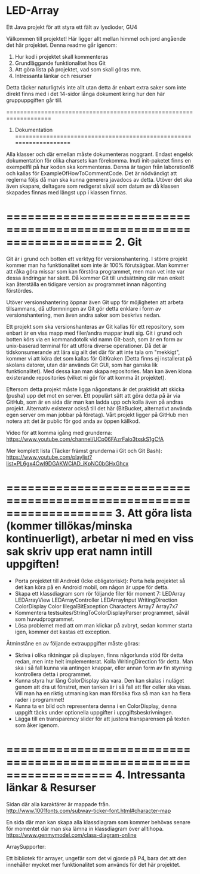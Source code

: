 # LED-Array
Ett Java projekt för att styra ett fält av lysdioder, GU4

Välkommen till projektet! Här ligger allt mellan himmel och jord angående det här projektet. Denna readme går igenom:

1. Hur kod i projektet skall kommenteras
2. Grundläggande funktionalitet hos Git
3. Att göra lista på projektet, vad som skall göras mm.
4. Intressanta länkar och resurser

Detta täcker naturligtvis inte allt utan detta är enbart extra saker som inte direkt finns med i det 14-sidor långa dokument kring hur den här gruppuppgiften går till.

===================================================================
1. Dokumentation
===================================================================

Alla klasser och där emellan måste dokumenteras noggrant. Endast engelsk dokumentation för olika charsets kan förekomma. Inuti init-paketet finns en exempelfil på hur koden ska kommenteras.
Denna är tagen från laboration16 och kallas för ExampleOfHowToCommentCode. Det är nödvändigt att reglerna följs då man ska kunna generera javadocs av detta.
Utöver det ska även skapare, deltagare som redigerat såväl som datum av då klassen skapades finnas med längst upp i klassen finnas. 

===================================================================
2. Git
===================================================================

Git är i grund och botten ett verktyg för versionshantering. I större projekt kommer man ha funktionalitet som inte är 100% förutsägbar.
Man kommer att råka göra missar som kan förstöra programmet, men man vet inte var dessa ändringar har skett. Då kommer Git till undsättning
där man enkelt kan återställa en tidigare version av programmet innan någonting förstördes.

Utöver versionshantering öppnar även Git upp för möjligheten att arbeta tillsammans, då utformningen av Git gör detta enklare i form av versionshantering, men även andra saker som beskrivs nedan.

Ett projekt som ska versionshanteras av Git kallas för ett repository, som enbart är en viss mapp med filer/andra mappar inuti sig. 
Git i grund och botten körs via en kommandotolk vid namn Git-bash, som är en form av unix-baserad terminal för att utföra diverse operationer. Då det är tidskonsumerande
att lära sig allt det där för att inte tala om "mekkigt", kommer vi att köra det som kallas för GitKraken (Detta finns ej installerat på skolans datorer, utan där används Git GUI, som har ganska lik funktionalitet). 
Med dessa kan man skapa repositories. Man kan även klona existerande repositories (vilket ni gör för att komma åt projektet).

Eftersom detta projekt måste ligga någonstans är det praktiskt att skicka (pusha) upp det mot en server. Ett populärt sätt att göra detta på är via GitHub, som är en sida där man kan ladda upp och kolla även på andras projekt.
Alternativ existerar också till det här (BitBucket, alternativt använda egen server om man jobbar på företag). Vårt projekt ligger på GitHub men notera att det är public för god anda av öppen källkod.

Video för att komma igång med grunderna:
https://www.youtube.com/channel/UCp06FAzrFalo3txskS1gCfA

Mer komplett lista (Täcker främst grunderna i Git och Git Bash):
https://www.youtube.com/playlist?list=PL6gx4Cwl9DGAKWClAD_iKpNC0bGHxGhcx

===================================================================
3. Att göra lista (kommer tillökas/minska kontinuerligt), arbetar ni med en viss sak skriv upp erat namn intill uppgiften!
===================================================================
- Porta projektet till Android (Icke obligatoriskt): Porta hela projektet så det kan köra på en Android mobil, om någon är uppe för detta.
- Skapa ett klassdiagram som rör följande filer för moment 7:
LEDArray
LEDArrayView
LEDArrayController
LEDArrayInput
WritingDirection
ColorDisplay
Color
IllegalBitException
Characters
Array7
Array7x7
- Kommentera testsuites/StringToColorDisplayParser programmet, såväl som huvudprogrammet.
- Lösa problemet med att om man klickar på avbryt, sedan kommer starta igen, kommer det kastas ett exception.

Åtminståne en av följande extrauppgifter måste göras:

- Skriva i olika riktningar på displayen, finns någorlunda stöd för detta redan, men inte helt implementerat. Kolla WritingDirection för detta. Man ska i så fall kunna via antingen knappar, eller annan form av fin styrning kontrollera detta i programmet.
- Kunna styra hur lång ColorDisplay ska vara. Den kan skalas i nuläget genom att dra ut fönstret, men tanken är i så fall att fler celler ska visas. Vill man ha en riktig utmaning kan man försöka fixa så man kan ha flera rader i programmet!
- Kunna ta en bild och representera denna i en ColorDisplay, denna uppgift täcks under optionella uppgifter i uppgiftsbeskrivningen.
- Lägga till en transparency slider för att justera transparensen på texten som åker igenom.

===================================================================
4. Intressanta länkar & Resurser
===================================================================

Sidan där alla karaktärer är mappade från. 
http://www.1001fonts.com/subway-ticker-font.html#character-map

En sida där man kan skapa alla klassdiagram som kommer behövas senare för momentet där man ska lämna in klassdiagram över alltihopa.
https://www.genmymodel.com/class-diagram-online

ArraySupporter:

Ett bibliotek för arrayer, ungefär som det vi gjorde på P4, bara det att den innehåller mycket mer funktionalitet som används för det här projektet. 